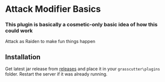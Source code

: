 # Attack Modifier Basics

 ### This plugin is basically a cosmetic-only basic idea of how this could work
 
 Attack as Raiden to make fun things happen
 
 ## Installation
 
 Get latest jar release from [releases](https://github.com/NotThorny/AttackModifier/releases) and place it in your `grasscutter\plugins` folder.
 Restart the server if it was already running.
